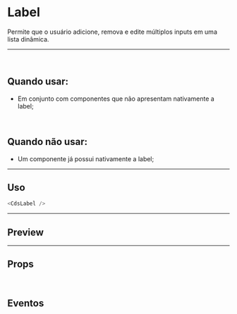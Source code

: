 # Label

Permite que o usuário adicione, remova e edite múltiplos inputs em uma lista dinâmica.

---
<br>

## Quando usar:
- Em conjunto com componentes que não apresentam nativamente a label;

<br>

## Quando não usar:
- Um componente já possui nativamente a label;
---

## Uso

```js
<CdsLabel />
```

---

## Preview

<PreviewBuilder
	:args
	:component="CdsLabel"
	:events
/>

---

## Props

<APITable
	name="CdsLabel"
	section="props"
/>
<br>

## Eventos

<APITable
	name="CdsLabel"
	section="events"
/>
<br>

<script setup>
import { ref } from 'vue';
import CdsLabel from '@/components/Label.vue';

const events = [
	'supportLinkClick'
];

const args = ref({
	required: false,
	fluid: false,
	for: 'input-id',
	text: 'Label',
	tooltip: '',
	tooltipIcon: 'info-outline',
	supportLink: '',
	supportLinkUrl: '',
});
</script>
